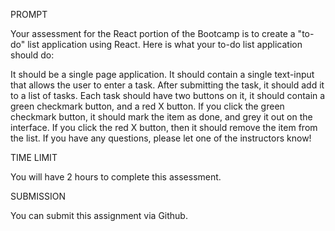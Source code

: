 PROMPT

Your assessment for the React portion of the Bootcamp is to create a "to-do" list application using React. 
Here is what your to-do list application should do:

It should be a single page application. 
It should contain a single text-input that allows the user to enter a task. 
After submitting the task, it should add it to a list of tasks.
Each task should have two buttons on it, it should contain a green checkmark button, and a red X button. 
If you click the green checkmark button, it should mark the item as done, and grey it out on the interface. 
If you click the red X button, then it should remove the item from the list. 
If you have any questions, please let one of the instructors know!

TIME LIMIT

You will have 2 hours to complete this assessment.

SUBMISSION

You can submit this assignment via Github. 
